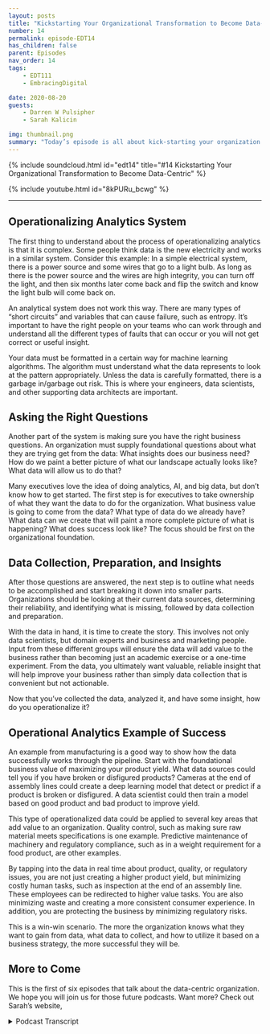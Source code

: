 ```yaml
---
layout: posts
title: "Kickstarting Your Organizational Transformation to Become Data-Centric"
number: 14
permalink: episode-EDT14
has_children: false
parent: Episodes
nav_order: 14
tags:
    - EDT111
    - EmbracingDigital

date: 2020-08-20
guests:
    - Darren W Pulsipher
    - Sarah Kalicin

img: thumbnail.png
summary: "Today’s episode is all about kick-starting your organization to become data centric and the value this can bring. Darren’s special guest is Sarah Kalicin, lead data scientist for data centers at Intel."
---
```


{% include soundcloud.html id="edt14" title="#14 Kickstarting Your Organizational Transformation to Become Data-Centric" %}

{% include youtube.html id="8kPURu_bcwg" %}

---

## Operationalizing Analytics System

The first thing to understand about the process of operationalizing analytics is that it is complex. Some people think data is the new electricity and works in a similar system. Consider this example:  In a simple electrical system, there is a power source and some wires that go to a light bulb. As long as there is the power source and the wires are high integrity, you can turn off the light, and then six months later come back and flip the switch and know the light bulb will come back on.

An analytical system does not work this way. There are many types of “short circuits” and variables that can cause failure, such as entropy. It’s important to have the right people on your teams who can work through and understand all the different types of faults that can occur or you will not get correct or useful insight.

Your data must be formatted in a certain way for machine learning algorithms. The algorithm must understand what the data represents to look at the pattern appropriately.  Unless the data is carefully formatted, there is a garbage in/garbage out risk.  This is where your engineers, data scientists, and other supporting data architects are important.

## Asking the Right Questions

Another part of the system is making sure you have the right business questions. An organization must supply foundational questions about what they are trying get from the data: What insights does our business need? How do we paint a better picture of what our landscape actually looks like? What data will allow us to do that?

Many executives love the idea of doing analytics, AI, and big data, but don’t know how to get started. The first step is for executives to take ownership of what they want the data to do for the organization.  What business value is going to come from the data? What type of data do we already have? What data can we create that will paint a more complete picture of what is happening?  What does success look like? The focus should be first on the organizational foundation.

## Data Collection, Preparation, and Insights

After those questions are answered, the next step is to outline what needs to be accomplished and start breaking it down into smaller parts. Organizations should be looking at their current data sources, determining their reliability, and identifying what is missing, followed by data collection and preparation.

With the data in hand, it is time to create the story. This involves not only data scientists, but domain experts and business and marketing people. Input from these different groups will ensure the data will add value to the business rather than becoming just an academic exercise or a one-time experiment.  From the data, you ultimately want valuable, reliable insight that will help improve your business rather than simply data collection that is convenient but not actionable.

Now that you’ve collected the data, analyzed it, and have some insight, how do you operationalize it?

## Operational Analytics Example of Success

An example from manufacturing is a good way to show how the data successfully works through the pipeline. Start with the foundational business value of maximizing your product yield. What data sources could tell you if you have broken or disfigured products? Cameras at the end of assembly lines could create a deep learning model that detect or predict if a product is broken or disfigured. A data scientist could then train a model based on good product and bad product to improve yield.

This type of operationalized data could be applied to several key areas that add value to an organization. Quality control, such as making sure raw material meets specifications is one example. Predictive maintenance of machinery and regulatory compliance, such as in a weight requirement for a food product, are other examples.

By tapping into the data in real time about product, quality, or regulatory issues, you are not just creating a higher product yield, but minimizing costly human tasks, such as inspection at the end of an assembly line. These employees can be redirected to higher value tasks. You are also minimizing waste and creating a more consistent consumer experience. In addition, you are protecting the business by minimizing regulatory risks.

This is a win-win scenario. The more the organization knows what they want to gain from data, what data to collect, and how to utilize it based on a business strategy, the more successful they will be.

## More to Come

This is the first of six episodes that talk about the data-centric organization. We hope you will join us for those future podcasts.  Want more? Check out Sarah’s website,  



<details>
<summary> Podcast Transcript </summary>

<p></p>

</details>
